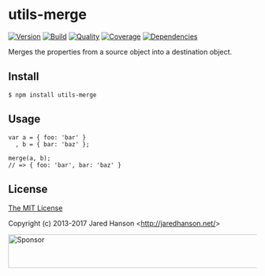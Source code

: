 utils-merge
===========

[![Version](https://img.shields.io/npm/v/utils-merge.svg?label=version)](https://www.npmjs.com/package/utils-merge) [![Build](https://img.shields.io/travis/jaredhanson/utils-merge.svg)](https://travis-ci.org/jaredhanson/utils-merge) [![Quality](https://img.shields.io/codeclimate/github/jaredhanson/utils-merge.svg?label=quality)](https://codeclimate.com/github/jaredhanson/utils-merge) [![Coverage](https://img.shields.io/coveralls/jaredhanson/utils-merge.svg)](https://coveralls.io/r/jaredhanson/utils-merge) [![Dependencies](https://img.shields.io/david/jaredhanson/utils-merge.svg)](https://david-dm.org/jaredhanson/utils-merge)

Merges the properties from a source object into a destination object.

Install
-------

    $ npm install utils-merge

Usage
-----

    var a = { foo: 'bar' }
      , b = { bar: 'baz' };

    merge(a, b);
    // => { foo: 'bar', bar: 'baz' }

License
-------

[The MIT License](http://opensource.org/licenses/MIT)

Copyright (c) 2013-2017 Jared Hanson &lt;<http://jaredhanson.net/>&gt;

[<img src="https://app.codesponsor.io/embed/vK9dyjRnnWsMzzJTQ57fRJpH/jaredhanson/utils-merge.svg" alt="Sponsor" width="888" height="68" />](https://app.codesponsor.io/link/vK9dyjRnnWsMzzJTQ57fRJpH/jaredhanson/utils-merge)
